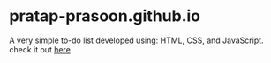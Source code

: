 # pratap-prasoon.github.io
 A very simple to-do list developed using: HTML, CSS, and JavaScript.
 check it out <a href ="pratap-prasoon.github.io/To_Do.html">here</a>
